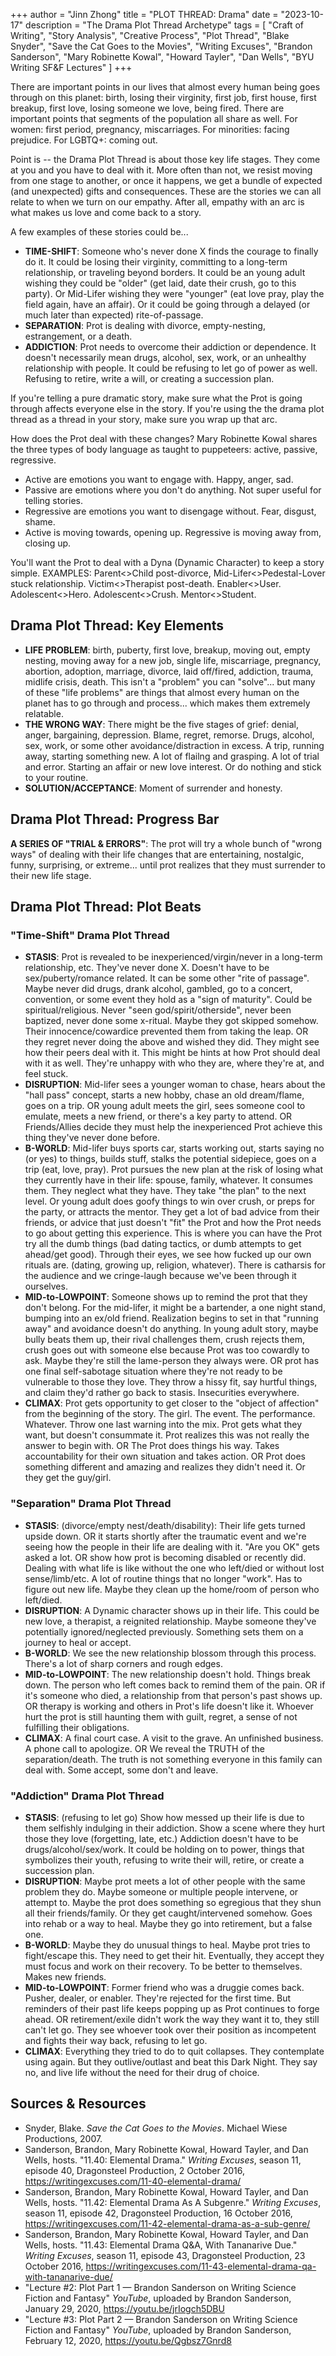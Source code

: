 +++
author = "Jinn Zhong"
title = "PLOT THREAD: Drama"
date = "2023-10-17"
description = "The Drama Plot Thread Archetype"
tags = [
    "Craft of Writing",
    "Story Analysis",
    "Creative Process",
    "Plot Thread",
    "Blake Snyder",
    "Save the Cat Goes to the Movies",
    "Writing Excuses",
    "Brandon Sanderson",
    "Mary Robinette Kowal",
    "Howard Tayler",
    "Dan Wells",
    "BYU Writing SF&F Lectures"
]
+++

There are important points in our lives that almost every human being goes through on this planet: birth, losing their virginity, first job, first house, first breakup, first love, losing someone we love, being fired. There are important points that segments of the population all share as well. For women: first period, pregnancy, miscarriages. For minorities: facing prejudice. For LGBTQ+: coming out.

Point is -- the Drama Plot Thread is about those key life stages. They come at you and you have to deal with it. More often than not, we resist moving from one stage to another, or once it happens, we get a bundle of expected (and unexpected) gifts and consequences. These are the stories we can all relate to when we turn on our empathy. After all, empathy with an arc is what makes us love and come back to a story.

A few examples of these stories could be...
* **TIME-SHIFT**: Someone who's never done X finds the courage to finally do it. It could be losing their virginity, committing to a long-term relationship, or traveling beyond borders. It could be an young adult wishing they could be "older" (get laid, date their crush, go to this party). Or Mid-Lifer wishing they were "younger" (eat love pray, play the field again, have an affair). Or it could be going through a delayed (or much later than expected) rite-of-passage.
* **SEPARATION**: Prot is dealing with divorce, empty-nesting, estrangement, or a death.
* **ADDICTION**: Prot needs to overcome their addiction or dependence. It doesn't necessarily mean drugs, alcohol, sex, work, or an unhealthy relationship with people. It could be refusing to let go of power as well. Refusing to retire, write a will, or creating a succession plan.

If you're telling a pure dramatic story, make sure what the Prot is going through affects everyone else in the story. If you're using the the drama plot thread as a thread in your story, make sure you wrap up that arc.

How does the Prot deal with these changes? Mary Robinette Kowal shares the three types of body language as taught to puppeteers: active, passive, regressive.
* Active are emotions you want to engage with. Happy, anger, sad.
* Passive are emotions where you don't do anything. Not super useful for telling stories.
* Regressive are emotions you want to disengage without. Fear, disgust, shame.
* Active is moving towards, opening up. Regressive is moving away from, closing up.

You'll want the Prot to deal with a Dyna (Dynamic Character) to keep a story simple. EXAMPLES: Parent<>Child post-divorce, Mid-Lifer<>Pedestal-Lover stuck relationship. Victim<>Therapist post-death. Enabler<>User. Adolescent<>Hero. Adolescent<>Crush. Mentor<>Student.

## Drama Plot Thread: Key Elements

* **LIFE PROBLEM**: birth, puberty, first love, breakup, moving out, empty nesting, moving away for a new job, single life, miscarriage, pregnancy, abortion, adoption, marriage, divorce, laid off/fired, addiction, trauma, midlife crisis, death. This isn't a "problem" you can "solve"... but many of these "life problems" are things that almost every human on the planet has to go through and process... which makes them extremely relatable.
* **THE WRONG WAY**: There might be the five stages of grief: denial, anger, bargaining, depression. Blame, regret, remorse. Drugs, alcohol, sex, work, or some other avoidance/distraction in excess. A trip, running away, starting something new. A lot of flailng and grasping. A lot of trial and error. Starting an affair or new love interest. Or do nothing and stick to your routine.
* **SOLUTION/ACCEPTANCE**: Moment of surrender and honesty.

## Drama Plot Thread: Progress Bar
**A SERIES OF "TRIAL & ERRORS"**: The prot will try a whole bunch of "wrong ways" of dealing with their life changes that are entertaining, nostalgic, funny, surprising, or extreme... until prot realizes that they must surrender to their new life stage.

## Drama Plot Thread: Plot Beats

### "Time-Shift" Drama Plot Thread
* **STASIS**: Prot is revealed to be inexperienced/virgin/never in a long-term relationship, etc. They've never done X. Doesn't have to be sex/puberty/romance related. It can be some other "rite of passage". Maybe never did drugs, drank alcohol, gambled, go to a concert, convention, or some event they hold as a "sign of maturity". Could be spiritual/religious. Never "seen god/spirit/otherside", never been baptized, never done some x-ritual. Maybe they got skipped somehow. Their innocence/cowardice prevented them from taking the leap. OR they regret never doing the above and wished they did. They might see how their peers deal with it. This might be hints at how Prot should deal with it as well. They're unhappy with who they are, where they're at, and feel stuck.
* **DISRUPTION**: Mid-lifer sees a younger woman to chase, hears about the "hall pass" concept, starts a new hobby, chase an old dream/flame, goes on a trip. OR young adult meets the girl, sees someone cool to emulate, meets a new friend, or there's a key party to attend. OR Friends/Allies decide they must help the inexperienced Prot achieve this thing they've never done before.
* **B-WORLD**: Mid-lifer buys sports car, starts working out, starts saying no (or yes) to things, builds stuff, stalks the potential sidepiece, goes on a trip (eat, love, pray). Prot pursues the new plan at the risk of losing what they currently have in their life: spouse, family, whatever. It consumes them. They neglect what they have. They take "the plan" to the next level. Or young adult does goofy things to win over crush, or preps for the party, or attracts the mentor. They get a lot of bad advice from their friends, or advice that just doesn't "fit" the Prot and how the Prot needs to go about getting this experience. This is where you can have the Prot try all the dumb things (bad dating tactics, or dumb attempts to get ahead/get good). Through their eyes, we see how fucked up our own rituals are. (dating, growing up, religion, whatever). There is catharsis for the audience and we cringe-laugh because we've been through it ourselves.
* **MID-to-LOWPOINT**: Someone shows up to remind the prot that they don't belong. For the mid-lifer, it might be a bartender, a one night stand, bumping into an ex/old friend. Realization begins to set in that "running away" and avoidance doesn't do anything. In young adult story, maybe bully beats them up, their rival challenges them, crush rejects them, crush goes out with someone else because Prot was too cowardly to ask. Maybe they're still the lame-person they always were. OR prot has one final self-sabotage situation where they're not ready to be vulnerable to those they love. They throw a hissy fit, say hurtful things, and claim they'd rather go back to stasis. Insecurities everywhere.
* **CLIMAX**: Prot gets opportunity to get closer to the "object of affection" from the beginning of the story. The girl. The event. The performance. Whatever. Throw one last warning into the mix. Prot gets what they want, but doesn't consummate it. Prot realizes this was not really the answer to begin with. OR The Prot does things his way. Takes accountability for their own situation and takes action. OR Prot does something different and amazing and realizes they didn't need it. Or they get the guy/girl.

### "Separation" Drama Plot Thread
* **STASIS**: (divorce/empty nest/death/disability): Their life gets turned upside down. OR it starts shortly after the traumatic event and we're seeing how the people in their life are dealing with it. "Are you OK" gets asked a lot. OR show how prot is becoming disabled or recently did. Dealing with what life is like without the one who left/died or without lost sense/limb/etc. A lot of routine things that no longer "work". Has to figure out new life. Maybe they clean up the home/room of person who left/died.
* **DISRUPTION**: A Dynamic character shows up in their life. This could be new love, a therapist, a reignited relationship. Maybe someone they've potentially ignored/neglected previously. Something sets them on a journey to heal or accept.
* **B-WORLD**: We see the new relationship blossom through this process. There's a lot of sharp corners and rough edges.
* **MID-to-LOWPOINT**: The new relationship doesn't hold. Things break down. The person who left comes back to remind them of the pain. OR if it's someone who died, a relationship from that person's past shows up. OR therapy is working and others in Prot's life doesn't like it. Whoever hurt the prot is still haunting them with guilt, regret, a sense of not fulfilling their obligations.
* **CLIMAX**: A final court case. A visit to the grave. An unfinished business. A phone call to apologize. OR We reveal the TRUTH of the separation/death. The truth is not something everyone in this family can deal with. Some accept, some don't and leave.

### "Addiction" Drama Plot Thread
* **STASIS**: (refusing to let go) Show how messed up their life is due to them selfishly indulging in their addiction. Show a scene where they hurt those they love (forgetting, late, etc.) Addiction doesn't have to be drugs/alcohol/sex/work. It could be holding on to power, things that symbolizes their youth, refusing to write their will, retire, or create a succession plan.
* **DISRUPTION**: Maybe prot meets a lot of other people with the same problem they do. Maybe someone or multiple people intervene, or attempt to. Maybe the prot does something so egregious that they shun all their friends/family. Or they get caught/intervened somehow. Goes into rehab or a way to heal. Maybe they go into retirement, but a false one.
* **B-WORLD**: Maybe they do unusual things to heal. Maybe prot tries to fight/escape this. They need to get their hit. Eventually, they accept they must focus and work on their recovery. To be better to themselves. Makes new friends.
* **MID-to-LOWPOINT**: Former friend who was a druggie comes back. Pusher, dealer, or enabler. They're rejected for the first time. But reminders of their past life keeps popping up as Prot continues to forge ahead. OR retirement/exile didn't work the way they want it to, they still can't let go. They see whoever took over their position as incompetent and fights their way back, refusing to let go.
* **CLIMAX**: Everything they tried to do to quit collapses. They contemplate using again. But they outlive/outlast and beat this Dark Night. They say no, and live life without the need for their drug of choice.

## Sources & Resources

* Snyder, Blake. _Save the Cat Goes to the Movies_. Michael Wiese Productions, 2007.
* Sanderson, Brandon, Mary Robinette Kowal, Howard Tayler, and Dan Wells, hosts. "11.40: Elemental Drama." _Writing Excuses_, season 11, episode 40, Dragonsteel Production, 2 October 2016, https://writingexcuses.com/11-40-elemental-drama/
* Sanderson, Brandon, Mary Robinette Kowal, Howard Tayler, and Dan Wells, hosts. "11.42: Elemental Drama As A Subgenre." _Writing Excuses_, season 11, episode 42, Dragonsteel Production, 16 October 2016, https://writingexcuses.com/11-42-elemental-drama-as-a-sub-genre/
* Sanderson, Brandon, Mary Robinette Kowal, Howard Tayler, and Dan Wells, hosts. "11.43: Elemental Drama Q&A, With Tananarive Due." _Writing Excuses_, season 11, episode 43, Dragonsteel Production, 23 October 2016, https://writingexcuses.com/11-43-elemental-drama-qa-with-tananarive-due/
* "Lecture #2: Plot Part 1 — Brandon Sanderson on Writing Science Fiction and Fantasy" _YouTube_, uploaded by Brandon Sanderson, January 29, 2020, https://youtu.be/jrIogch5DBU
* "Lecture #3: Plot Part 2 — Brandon Sanderson on Writing Science Fiction and Fantasy" _YouTube_, uploaded by Brandon Sanderson, February 12, 2020, https://youtu.be/Qgbsz7Gnrd8
